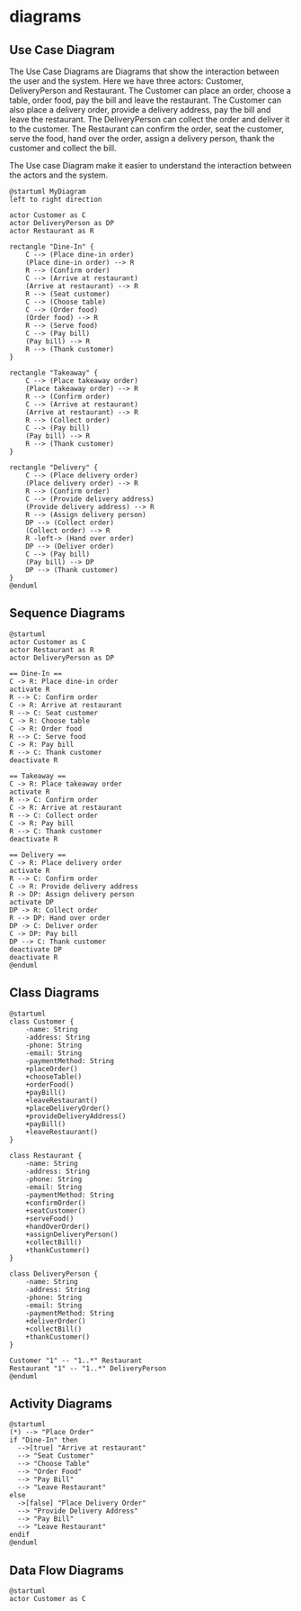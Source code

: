 # diagrams

## Use Case Diagram

The Use Case Diagrams are Diagrams that show the interaction between the user and the system. Here we have three actors: Customer, DeliveryPerson and Restaurant. The Customer can place an order, choose a table, order food, pay the bill and leave the restaurant. The Customer can also place a delivery order, provide a delivery address, pay the bill and leave the restaurant. The DeliveryPerson can collect the order and deliver it to the customer. The Restaurant can confirm the order, seat the customer, serve the food, hand over the order, assign a delivery person, thank the customer and collect the bill.

The Use case Diagram make it easier to understand the interaction between the actors and the system.

```plantuml
@startuml MyDiagram
left to right direction

actor Customer as C
actor DeliveryPerson as DP
actor Restaurant as R

rectangle "Dine-In" {
    C --> (Place dine-in order)
    (Place dine-in order) --> R
    R --> (Confirm order)
    C --> (Arrive at restaurant)
    (Arrive at restaurant) --> R
    R --> (Seat customer)
    C --> (Choose table)
    C --> (Order food)
    (Order food) --> R
    R --> (Serve food)
    C --> (Pay bill)
    (Pay bill) --> R
    R --> (Thank customer)
}

rectangle "Takeaway" {
    C --> (Place takeaway order)
    (Place takeaway order) --> R
    R --> (Confirm order)
    C --> (Arrive at restaurant)
    (Arrive at restaurant) --> R
    R --> (Collect order)
    C --> (Pay bill)
    (Pay bill) --> R
    R --> (Thank customer)
}

rectangle "Delivery" {
    C --> (Place delivery order)
    (Place delivery order) --> R
    R --> (Confirm order)
    C --> (Provide delivery address)
    (Provide delivery address) --> R
    R --> (Assign delivery person)
    DP --> (Collect order)
    (Collect order) --> R
    R -left-> (Hand over order)
    DP --> (Deliver order)
    C --> (Pay bill)
    (Pay bill) --> DP
    DP --> (Thank customer)
}
@enduml
```

## Sequence Diagrams

```plantuml
@startuml
actor Customer as C
actor Restaurant as R
actor DeliveryPerson as DP

== Dine-In ==
C -> R: Place dine-in order
activate R
R --> C: Confirm order
C -> R: Arrive at restaurant
R --> C: Seat customer
C -> R: Choose table
C -> R: Order food
R --> C: Serve food
C -> R: Pay bill
R --> C: Thank customer
deactivate R

== Takeaway ==
C -> R: Place takeaway order
activate R
R --> C: Confirm order
C -> R: Arrive at restaurant
R --> C: Collect order
C -> R: Pay bill
R --> C: Thank customer
deactivate R

== Delivery ==
C -> R: Place delivery order
activate R
R --> C: Confirm order
C -> R: Provide delivery address
R -> DP: Assign delivery person
activate DP
DP -> R: Collect order
R --> DP: Hand over order
DP -> C: Deliver order
C -> DP: Pay bill
DP --> C: Thank customer
deactivate DP
deactivate R
@enduml
```

## Class Diagrams

```plantuml
@startuml
class Customer {
    -name: String
    -address: String
    -phone: String
    -email: String
    -paymentMethod: String
    +placeOrder()
    +chooseTable()
    +orderFood()
    +payBill()
    +leaveRestaurant()
    +placeDeliveryOrder()
    +provideDeliveryAddress()
    +payBill()
    +leaveRestaurant()
}

class Restaurant {
    -name: String
    -address: String
    -phone: String
    -email: String
    -paymentMethod: String
    +confirmOrder()
    +seatCustomer()
    +serveFood()
    +handOverOrder()
    +assignDeliveryPerson()
    +collectBill()
    +thankCustomer()
}

class DeliveryPerson {
    -name: String
    -address: String
    -phone: String
    -email: String
    -paymentMethod: String
    +deliverOrder()
    +collectBill()
    +thankCustomer()
}

Customer "1" -- "1..*" Restaurant
Restaurant "1" -- "1..*" DeliveryPerson
@enduml
```
## Activity Diagrams

```plantuml
@startuml
(*) --> "Place Order"
if "Dine-In" then
  -->[true] "Arrive at restaurant"
  --> "Seat Customer"
  --> "Choose Table"
  --> "Order Food"
  --> "Pay Bill"
  --> "Leave Restaurant"
else
  ->[false] "Place Delivery Order"
  --> "Provide Delivery Address"
  --> "Pay Bill"
  --> "Leave Restaurant"
endif
@enduml
```

## Data Flow Diagrams

```plantuml
@startuml
actor Customer as C

